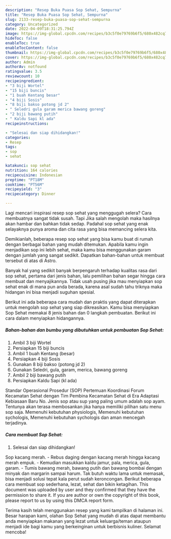 ```yaml
---
description: "Resep Buka Puasa Sop Sehat, Sempurna"
title: "Resep Buka Puasa Sop Sehat, Sempurna"
slug: 2133-resep-buka-puasa-sop-sehat-sempurna
category: Uncategorized
date: 2022-04-09T18:31:25.794Z
image: https://img-global.cpcdn.com/recipes/b3c5f0e79769b6f5/680x482cq70/sop-sehat-foto-resep-utama.jpg
hideToc: false
enableToc: true
enableTocContent: false
thumbnail: https://img-global.cpcdn.com/recipes/b3c5f0e79769b6f5/680x482cq70/sop-sehat-foto-resep-utama.jpg
cover: https://img-global.cpcdn.com/recipes/b3c5f0e79769b6f5/680x482cq70/sop-sehat-foto-resep-utama.jpg
author: Admin
authorAv: notfound
ratingvalue: 3.5
reviewcount: 10
recipeingredient:
- "3 biji Wortel"
- "15 biji buncis"
- "1 buah Kentang besar"
- "4 biji Sosis"
- "8 biji bakso potong jd 2"
- " Seledri gula garam merica bawang goreng"
- "2 biji bawang putih"
- " Kaldu Sapi kl ada"
recipeinstructions:

- "Selesai dan siap dihidangkan!"
categories:
- Resep
tags:
- sop
- sehat

katakunci: sop sehat 
nutrition: 164 calories
recipecuisine: Indonesian
preptime: "PT18M"
cooktime: "PT56M"
recipeyield: "3"
recipecategory: Dinner

---
```



Lagi mencari inspirasi resep sop sehat yang menggugah selera? Cara membuatnya sangat tidak susah. Tapi Jika salah mengolah maka hasilnya akan hambar dan bahkan tidak sedap. Padahal sop sehat yang enak selayaknya punya aroma dan cita rasa yang bisa memancing selera kita.


Demikianlah, beberapa resep sop sehat yang bisa kamu buat di rumah dengan berbagai bahan yang mudah ditemukan. Apabila kamu ingin menjadikan sop ini lebih sehat, maka kamu bisa menggunakan garam dengan jumlah yang sangat sedikit. Dapatkan bahan-bahan untuk membuat tersebut di atas di Astro.

Banyak hal yang sedikit banyak berpengaruh terhadap kualitas rasa dari sop sehat, pertama dari jenis bahan, lalu pemilihan bahan segar hingga cara membuat dan menyajikannya. Tidak usah pusing jika mau menyiapkan sop sehat enak di mana pun anda berada, karena asal sudah tahu triknya maka hidangan ini bisa menjadi suguhan spesial.


Berikut ini ada beberapa cara mudah dan praktis yang dapat diterapkan untuk mengolah sop sehat yang siap dikreasikan. Kamu bisa menyiapkan Sop Sehat memakai 8 jenis bahan dan 0 langkah pembuatan. Berikut ini cara dalam menyiapkan hidangannya.

<!--inarticleads1-->

##### Bahan-bahan dan bumbu yang dibutuhkan untuk pembuatan Sop Sehat:

1. Ambil 3 biji Wortel
1. Persiapkan 15 biji buncis
1. Ambil 1 buah Kentang (besar)
1. Persiapkan 4 biji Sosis
1. Gunakan 8 biji bakso (potong jd 2)
1. Gunakan  Seledri, gula, garam, merica, bawang goreng
1. Ambil 2 biji bawang putih
1. Persiapkan  Kaldu Sapi (kl ada)


Standar Operasional Prosedur (SOP) Pertemuan Koordinasi Forum Kecamatan Sehat dengan Tim Pembina Kecamatan Sehat di Era Adaptasi Kebiasaan Baru No. Jenis sop atau sup yang paling umum adalah sop ayam. Tentunya akan terasa membosankan jika hanya memiliki pilihan satu menu sop saja. Memenuhi kebutuhan physiologis, Memenuhi kebutuhan sychologis, Memenuhi kebutuhan sychologis dan aman mencegah terjadinya. 

<!--inarticleads2-->

##### Cara membuat Sop Sehat:


1. Selesai dan siap dihidangkan!

Sop kacang merah. - Rebus daging dengan kacang merah hingga kacang merah empuk. - Kemudian masukkan kaldu jamur, pala, merica, gula, garam. - Tumis bawang merah, bawang putih dan bawang bombai dengan minyak dan margarin sampai harum. Tak butuh waktu lama untuk memasak, bisa menjadi solusi tepat kala perut sudah keroncongan. Berikut beberapa cara membuat sop sederhana, lezat, sehat dan bikin ketagihan. This document was uploaded by user and they confirmed that they have the permission to share it. If you are author or own the copyright of this book, please report to us by using this DMCA report form. 

Terima kasih telah menggunakan resep yang kami tampilkan di halaman ini. Besar harapan kami, olahan Sop Sehat yang mudah di atas dapat membantu anda menyiapkan makanan yang lezat untuk keluarga/teman ataupun menjadi ide bagi kamu yang berkeinginan untuk berbisnis kuliner. Selamat mencoba!
